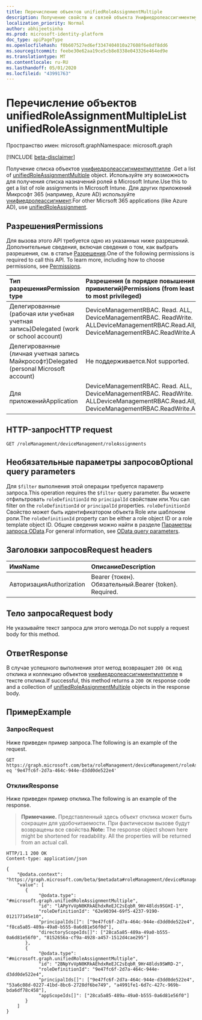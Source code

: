 ```yaml
---
title: Перечисление объектов unifiedRoleAssignmentMultiple
description: Получение свойств и связей объекта Унифиедролеассигнментмултипле.
localization_priority: Normal
author: abhijeetsinha
ms.prod: microsoft-identity-platform
doc_type: apiPageType
ms.openlocfilehash: f0b607527ed6ef3347404010a27608f6e8df8dd6
ms.sourcegitcommit: feebe30e62aa19ce5cb8e8338e043326e464ed9e
ms.translationtype: MT
ms.contentlocale: ru-RU
ms.lasthandoff: 05/01/2020
ms.locfileid: "43991763"
---
```

# <a name="list-unifiedroleassignmentmultiple"></a><span data-ttu-id="401dc-103">Перечисление объектов unifiedRoleAssignmentMultiple</span><span class="sxs-lookup"><span data-stu-id="401dc-103">List unifiedRoleAssignmentMultiple</span></span>

<span data-ttu-id="401dc-104">Пространство имен: microsoft.graph</span><span class="sxs-lookup"><span data-stu-id="401dc-104">Namespace: microsoft.graph</span></span>

[!INCLUDE [beta-disclaimer](../../includes/beta-disclaimer.md)]

<span data-ttu-id="401dc-105">Получение списка объектов [унифиедролеассигнментмултипле](../resources/unifiedroleassignmentmultiple.md) .</span><span class="sxs-lookup"><span data-stu-id="401dc-105">Get a list of [unifiedRoleAssignmentMultiple](../resources/unifiedroleassignmentmultiple.md) object.</span></span> <span data-ttu-id="401dc-106">Используйте эту возможность для получения списка назначений ролей в Microsoft Intune.</span><span class="sxs-lookup"><span data-stu-id="401dc-106">Use this to get a list of role assignments in Microsoft Intune.</span></span> <span data-ttu-id="401dc-107">Для других приложений Микрсофт 365 (например, Azure AD) используйте [унифиедролеассигнмент](../resources/unifiedroleassignment.md).</span><span class="sxs-lookup"><span data-stu-id="401dc-107">For other Micrsoft 365 applications (like Azure AD), use [unifiedRoleAssignment](../resources/unifiedroleassignment.md).</span></span>

## <a name="permissions"></a><span data-ttu-id="401dc-108">Разрешения</span><span class="sxs-lookup"><span data-stu-id="401dc-108">Permissions</span></span>

<span data-ttu-id="401dc-p102">Для вызова этого API требуется одно из указанных ниже разрешений. Дополнительные сведения, включая сведения о том, как выбрать разрешения, см. в статье [Разрешения](/graph/permissions-reference).</span><span class="sxs-lookup"><span data-stu-id="401dc-p102">One of the following permissions is required to call this API. To learn more, including how to choose permissions, see [Permissions](/graph/permissions-reference).</span></span>

| <span data-ttu-id="401dc-111">Тип разрешения</span><span class="sxs-lookup"><span data-stu-id="401dc-111">Permission type</span></span> | <span data-ttu-id="401dc-112">Разрешения (в порядке повышения привилегий)</span><span class="sxs-lookup"><span data-stu-id="401dc-112">Permissions (from least to most privileged)</span></span> |
|:--------------- |:------------------------------------------- |
| <span data-ttu-id="401dc-113">Делегированные (рабочая или учебная учетная запись)</span><span class="sxs-lookup"><span data-stu-id="401dc-113">Delegated (work or school account)</span></span> | <span data-ttu-id="401dc-114">DeviceManagementRBAC. Read. ALL, DeviceManagementRBAC. ReadWrite. ALL</span><span class="sxs-lookup"><span data-stu-id="401dc-114">DeviceManagementRBAC.Read.All, DeviceManagementRBAC.ReadWrite.All</span></span> |
| <span data-ttu-id="401dc-115">Делегированные (личная учетная запись Майкрософт)</span><span class="sxs-lookup"><span data-stu-id="401dc-115">Delegated (personal Microsoft account)</span></span> | <span data-ttu-id="401dc-116">Не поддерживается.</span><span class="sxs-lookup"><span data-stu-id="401dc-116">Not supported.</span></span> |
| <span data-ttu-id="401dc-117">Для приложений</span><span class="sxs-lookup"><span data-stu-id="401dc-117">Application</span></span> | <span data-ttu-id="401dc-118">DeviceManagementRBAC. Read. ALL, DeviceManagementRBAC. ReadWrite. ALL</span><span class="sxs-lookup"><span data-stu-id="401dc-118">DeviceManagementRBAC.Read.All, DeviceManagementRBAC.ReadWrite.All</span></span> |

## <a name="http-request"></a><span data-ttu-id="401dc-119">HTTP-запрос</span><span class="sxs-lookup"><span data-stu-id="401dc-119">HTTP request</span></span>

<!-- { "blockType": "ignored" } -->

```http
GET /roleManagement/deviceManagement/roleAssignments
```

## <a name="optional-query-parameters"></a><span data-ttu-id="401dc-120">Необязательные параметры запросов</span><span class="sxs-lookup"><span data-stu-id="401dc-120">Optional query parameters</span></span>

<span data-ttu-id="401dc-121">Для `$filter` выполнения этой операции требуется параметр запроса.</span><span class="sxs-lookup"><span data-stu-id="401dc-121">This operation requires the `$filter` query parameter.</span></span> <span data-ttu-id="401dc-122">Вы можете отфильтровать `roleDefinitionId` по `principalId` свойствам или.</span><span class="sxs-lookup"><span data-stu-id="401dc-122">You can filter on the `roleDefinitionId` or `principalId` properties.</span></span> <span data-ttu-id="401dc-123">`roleDefinitionId` Свойство может быть идентификатором объекта Role или шаблоном роли.</span><span class="sxs-lookup"><span data-stu-id="401dc-123">The `roleDefinitionId` property can be either a role object ID or a role template object ID.</span></span> <span data-ttu-id="401dc-124">Общие сведения можно найти в разделе [Параметры запроса OData](/graph/query-parameters).</span><span class="sxs-lookup"><span data-stu-id="401dc-124">For general information, see [OData query parameters](/graph/query-parameters).</span></span>

## <a name="request-headers"></a><span data-ttu-id="401dc-125">Заголовки запросов</span><span class="sxs-lookup"><span data-stu-id="401dc-125">Request headers</span></span>

| <span data-ttu-id="401dc-126">Имя</span><span class="sxs-lookup"><span data-stu-id="401dc-126">Name</span></span> | <span data-ttu-id="401dc-127">Описание</span><span class="sxs-lookup"><span data-stu-id="401dc-127">Description</span></span> |
|:---- |:----------- |
| <span data-ttu-id="401dc-128">Авторизация</span><span class="sxs-lookup"><span data-stu-id="401dc-128">Authorization</span></span> | <span data-ttu-id="401dc-p104">Bearer {токен}. Обязательный.</span><span class="sxs-lookup"><span data-stu-id="401dc-p104">Bearer {token}. Required.</span></span> |

## <a name="request-body"></a><span data-ttu-id="401dc-131">Тело запроса</span><span class="sxs-lookup"><span data-stu-id="401dc-131">Request body</span></span>

<span data-ttu-id="401dc-132">Не указывайте текст запроса для этого метода.</span><span class="sxs-lookup"><span data-stu-id="401dc-132">Do not supply a request body for this method.</span></span>

## <a name="response"></a><span data-ttu-id="401dc-133">Ответ</span><span class="sxs-lookup"><span data-stu-id="401dc-133">Response</span></span>

<span data-ttu-id="401dc-134">В случае успешного выполнения этот метод возвращает `200 OK` код отклика и коллекцию объектов [унифиедролеассигнментмултипле](../resources/unifiedroleassignmentmultiple.md) в тексте отклика.</span><span class="sxs-lookup"><span data-stu-id="401dc-134">If successful, this method returns a `200 OK` response code and a collection of [unifiedRoleAssignmentMultiple](../resources/unifiedroleassignmentmultiple.md) objects in the response body.</span></span>

## <a name="example"></a><span data-ttu-id="401dc-135">Пример</span><span class="sxs-lookup"><span data-stu-id="401dc-135">Example</span></span>

### <a name="request"></a><span data-ttu-id="401dc-136">Запрос</span><span class="sxs-lookup"><span data-stu-id="401dc-136">Request</span></span>

<span data-ttu-id="401dc-137">Ниже приведен пример запроса.</span><span class="sxs-lookup"><span data-stu-id="401dc-137">The following is an example of the request.</span></span>

<!-- {
  "blockType": "request",
  "name": "list_unifiedroleassignmentmultiple"
}-->

```msgraph-interactive
GET https://graph.microsoft.com/beta/roleManagement/deviceManagement/roleAssignments/$filter=principalId eq '9e47fc6f-2d7a-464c-944e-d3dd0de522e4'
```

### <a name="response"></a><span data-ttu-id="401dc-138">Отклик</span><span class="sxs-lookup"><span data-stu-id="401dc-138">Response</span></span>

<span data-ttu-id="401dc-139">Ниже приведен пример отклика.</span><span class="sxs-lookup"><span data-stu-id="401dc-139">The following is an example of the response.</span></span>
> <span data-ttu-id="401dc-p105">**Примечание.** Представленный здесь объект отклика может быть сокращен для удобочитаемости. При фактическом вызове будут возвращены все свойства.</span><span class="sxs-lookup"><span data-stu-id="401dc-p105">**Note:** The response object shown here might be shortened for readability. All the properties will be returned from an actual call.</span></span>

<!-- {
  "blockType": "response",
  "truncated": true,
  "@odata.type": "microsoft.graph.unifiedRoleAssignmentMultiple"
} -->

```http
HTTP/1.1 200 OK
Content-type: application/json

{
    "@odata.context": "https://graph.microsoft.com/beta/$metadata#roleManagement/deviceManagement/roleAssignments/$entity",
    "value": [ 
       {
            "@odata.type": "#microsoft.graph.unifiedRoleAssignmentMultiple",
            "id": "lAPpYvVpN0KRkAEhdxReEJC2sEqbR_9Hr48lds9SGHI-1",
            "roleDefinitionId": "62e90394-69f5-4237-9190-012177145e10",
            "principalIds[]": ["9e47fc6f-2d7a-464c-944e-d3dd0de522e4", "f8ca5a85-489a-49a0-b555-0a6d81e56f0d"],
            "directoryScopeIds[]": ["28ca5a85-489a-49a0-b555-0a6d81e56f0", "8152656a-cf9a-4928-a457-1512d4cae295"]
       },
       {
            "@odata.type": "#microsoft.graph.unifiedRoleAssignmentMultiple",
            "id": "2BNpYvVpN0KRkAEhdxReEJC2sEqbR_9Hr48lds9SWRD-2",
            "roleDefinitionId": "9e47fc6f-2d7a-464c-944e-d3dd0de522e4",
            "principalIds[]": ["9e47fc6f-2d7a-464c-944e-d3dd0de522e4", "53a6c08d-0227-41bd-8bc6-2728df6be749", "a4991fe1-6d7c-427c-969b-bda6df78c458"],
            "appScopeIds[]": ["28ca5a85-489a-49a0-b555-0a6d81e56f0"]
       }
    ]
}
```

<!-- uuid: 16cd6b66-4b1a-43a1-adaf-3a886856ed98
2019-02-04 14:57:30 UTC -->
<!-- {
  "type": "#page.annotation",
  "description": "List roleAssignmentsMultiple",
  "keywords": "",
  "section": "documentation",
  "tocPath": ""
}-->
